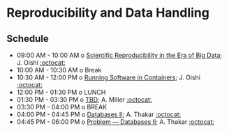 # Reproducibility and Data Handling

## Schedule

 * 09:00 AM - 10:00 AM  o [Scientific Reproducibility in the Era of Big Data](); J. Oishi [:octocat:](https://github.com/jsoishi)
 * 10:00 AM - 10:30 AM  o  Break
 * 10:30 AM - 12:00 PM  o  [Running Software in Containers](); J. Oishi [:octocat:](https://github.com/jsoishi)
 * 12:00 PM - 01:30 PM  o  LUNCH
 * 01:30 PM - 03:30 PM  o  [TBD](); A. Miller [:octocat:](https://github.com/adamamiller)
 * 03:30 PM - 04:00 PM  o  BREAK
 * 04:00 PM - 04:45 PM  o  [Databases II](); A. Thakar [:octocat:]()
 * 04:45 PM - 06:00 PM  o  [Problem –– Databases II](); A. Thakar [:octocat:]()
